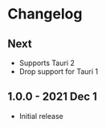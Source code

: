 # Changelog

## Next
- Supports Tauri 2
- Drop support for Tauri 1

## 1.0.0 - 2021 Dec 1
- Initial release
